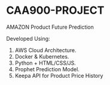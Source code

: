 # CAA900-PROJECT
AMAZON Product Future Prediction

Developed Using:
1) AWS Cloud Architecture.
2) Docker & Kubernetes.
3) Python + HTML/CSS/JS.
4) Prophet Prediction Model.
5) Keepa API for Product Price History

